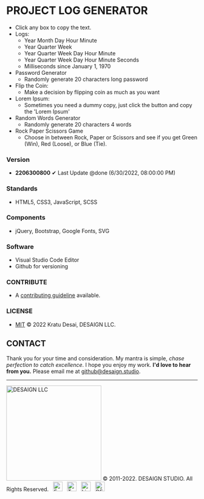 # PROJECT LOG GENERATOR

- Click any box to copy the text.
- Logs:
  - Year Month Day Hour Minute
  - Year Quarter Week
  - Year Quarter Week Day Hour Minute
  - Year Quarter Week Day Hour Minute Seconds
  - Milliseconds since January 1, 1970
- Password Generator
  - Randomly generate 20 characters long password
- Flip the Coin:
  - Make a decision by flipping coin as much as you want
- Lorem Ipsum:
  - Sometimes you need a dummy copy, just click the button and copy the 'Lorem Ipsum'
- Random Words Generator
  - Randomly generate 20 characters 4 words
- Rock Paper Scissors Game
  - Choose in between Rock, Paper or Scissors and see if you get Green (Win), Red (Loose), or Blue (Tie).

### Version

- **2206300800**
  ✔ Last Update @done (6/30/2022, 08:00:00 PM)

### Standards

- HTML5, CSS3, JavaScript, SCSS

### Components

- jQuery, Bootstrap, Google Fonts, SVG

### Software

- Visual Studio Code Editor
- Github for versioning

### CONTRIBUTE

- A [contributing guideline](https://github.com/kratuvwxyz/CONTRIBUTE) available.

### LICENSE

- [MIT](https://github.com/kratuvwxyz/LICENSE) © 2022 Kratu Desai, DESAIGN LLC.

## CONTACT

Thank you for your time and consideration. My mantra is simple, _chase perfection to catch excellence_. I hope you enjoy my work. **I'd love to hear from you.** Please email me at <a href="mailto:github@desaign.studio?Subject=Message from Github">github@desaign.studio</a>.

<hr/>

<img src="https://desaign.app/clients/cli/images/logo/desaign-logo-black.png" alt="DESAIGN LLC" width="250px"/> &copy; 2011-2022. <a href="https://desaign.app" target="_blank" style="text-decoration:none;">DESAIGN STUDIO</a>. All Rights Reserved. &#160;
<a href="https://www.facebook.com/desaignstudio" target="_blank" style="text-decoration:none;"><img src="https://desaign.app/clients/cli/images/1x/facebook.png" alt="Facebook" width="25" /></a> &#160;
<a href="https://www.twitter.com/desaignstudio" target="_blank" style="text-decoration:none;"><img src="https://desaign.app/clients/cli/images/1x/twitter.png" alt="Twitter" width="25" /></a> &#160;
<a href="https://www.linkedin.com/company/desaignstudio" target="_blank" style="text-decoration:none;"><img src="https://desaign.app/clients/cli/images/1x/linkedin.png" alt="Linked In" width="25" /></a> &#160;
<a href="https://desaigner.info" target="_blank" style="text-decoration:none;"><img src="https://desaign.app/clients/cli/images/1x/blog.png" alt="DESAIGN BLOG" width="25" /></a> &#160;
